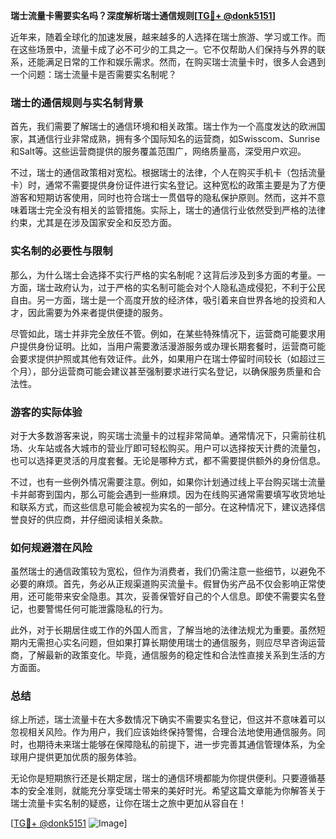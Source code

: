 **瑞士流量卡需要实名吗？深度解析瑞士通信规则[[TG💪+ @donk5151](https://t.me/s/donk5151)]**

近年来，随着全球化的加速发展，越来越多的人选择在瑞士旅游、学习或工作。而在这些场景中，流量卡成了必不可少的工具之一。它不仅帮助人们保持与外界的联系，还能满足日常的工作和娱乐需求。然而，在购买瑞士流量卡时，很多人会遇到一个问题：瑞士流量卡是否需要实名制呢？

### 瑞士的通信规则与实名制背景

首先，我们需要了解瑞士的通信环境和相关政策。瑞士作为一个高度发达的欧洲国家，其通信行业非常成熟，拥有多个国际知名的运营商，如Swisscom、Sunrise和Salt等。这些运营商提供的服务覆盖范围广，网络质量高，深受用户欢迎。

不过，瑞士的通信政策相对宽松。根据瑞士的法律，个人在购买手机卡（包括流量卡）时，通常不需要提供身份证件进行实名登记。这种宽松的政策主要是为了方便游客和短期访客使用，同时也符合瑞士一贯倡导的隐私保护原则。然而，这并不意味着瑞士完全没有相关的监管措施。实际上，瑞士的通信行业依然受到严格的法律约束，尤其是在涉及国家安全和反恐方面。

### 实名制的必要性与限制

那么，为什么瑞士会选择不实行严格的实名制呢？这背后涉及到多方面的考量。一方面，瑞士政府认为，过于严格的实名制可能会对个人隐私造成侵犯，不利于公民自由。另一方面，瑞士是一个高度开放的经济体，吸引着来自世界各地的投资和人才，因此需要为外来者提供便捷的服务。

尽管如此，瑞士并非完全放任不管。例如，在某些特殊情况下，运营商可能要求用户提供身份证明。比如，当用户需要激活漫游服务或办理长期套餐时，运营商可能会要求提供护照或其他有效证件。此外，如果用户在瑞士停留时间较长（如超过三个月），部分运营商可能会建议甚至强制要求进行实名登记，以确保服务质量和合法性。

### 游客的实际体验

对于大多数游客来说，购买瑞士流量卡的过程非常简单。通常情况下，只需前往机场、火车站或各大城市的营业厅即可轻松购买。用户可以选择按天计费的流量包，也可以选择更灵活的月度套餐。无论是哪种方式，都不需要提供额外的身份信息。

不过，也有一些例外情况需要注意。例如，如果你计划通过线上平台购买瑞士流量卡并邮寄到国内，那么可能会遇到一些麻烦。因为在线购买通常需要填写收货地址和联系方式，而这些信息可能会被视为实名的一部分。在这种情况下，建议选择信誉良好的供应商，并仔细阅读相关条款。

### 如何规避潜在风险

虽然瑞士的通信政策较为宽松，但作为消费者，我们仍需注意一些细节，以避免不必要的麻烦。首先，务必从正规渠道购买流量卡。假冒伪劣产品不仅会影响正常使用，还可能带来安全隐患。其次，妥善保管好自己的个人信息。即使不需要实名登记，也要警惕任何可能泄露隐私的行为。

此外，对于长期居住或工作的外国人而言，了解当地的法律法规尤为重要。虽然短期内无需担心实名问题，但如果打算长期使用瑞士的通信服务，则应尽早咨询运营商，了解最新的政策变化。毕竟，通信服务的稳定性和合法性直接关系到生活的方方面面。

### 总结

综上所述，瑞士流量卡在大多数情况下确实不需要实名登记，但这并不意味着可以忽视相关风险。作为用户，我们应该始终保持警惕，合理合法地使用通信服务。同时，也期待未来瑞士能够在保障隐私的前提下，进一步完善其通信管理体系，为全球用户提供更加优质的服务体验。

无论你是短期旅行还是长期定居，瑞士的通信环境都能为你提供便利。只要遵循基本的安全准则，就能充分享受瑞士带来的美好时光。希望这篇文章能为你解答关于瑞士流量卡实名制的疑惑，让你在瑞士之旅中更加从容自在！

[[TG💪+ @donk5151](https://t.me/s/donk5151) ![Image](https://i.postimg.cc/rwNCRYN7/Snipaste-2025-04-30-17-27-05.png)]